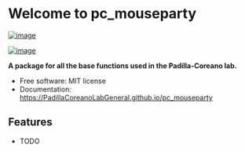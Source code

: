 # Welcome to pc_mouseparty


[![image](https://img.shields.io/pypi/v/pc_mouseparty.svg)](https://pypi.python.org/pypi/pc_mouseparty)

[![image](https://pyup.io/repos/github/PadillaCoreanoLabGeneral/pc_mouseparty/shield.svg)](https://pyup.io/repos/github/PadillaCoreanoLabGeneral/pc_mouseparty)


**A package for all the base functions used in the Padilla-Coreano lab.**


-   Free software: MIT license
-   Documentation: <https://PadillaCoreanoLabGeneral.github.io/pc_mouseparty>
    

## Features

-   TODO
